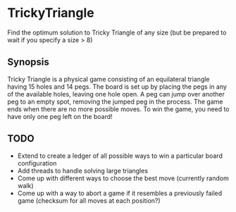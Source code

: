 # TrickyTriangle

Find the optimum solution to Tricky Triangle of any size (but be prepared to wait if you specify a size > 8)

## Synopsis
Tricky Triangle is a physical game consisting of an equilateral triangle having 15 holes and 14 pegs.
The board is set up by placing the pegs in any of the available holes, leaving one hole open.
A peg can jump over another peg to an empty spot, removing the jumped peg in the process.
The game ends when there are no more possible moves.
To win the game, you need to have only one peg left on the board!

## TODO
* Extend to create a ledger of all possible ways to win a particular board configuration
* Add threads to handle solving large triangles
* Come up with different ways to choose the best move (currently random walk)
* Come up with a way to abort a game if it resembles a previously failed game (checksum for all moves at each position?)